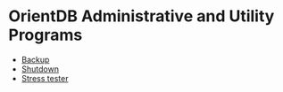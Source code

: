 # OrientDB Administrative and Utility Programs


- [Backup](backup.md)
- [Shutdown](shutdown.md)
- [Stress tester](stresstester.md)
